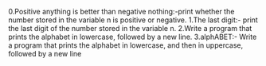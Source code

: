0.Positive anything is better than negative nothing:-print whether the number stored in the variable n is positive or negative.
1.The last digit:-  print the last digit of the number stored in the variable n.
2.Write a program that prints the alphabet in lowercase, followed by a new line.
3.alphABET:- Write a program that prints the alphabet in lowercase, and then in uppercase, followed by a new line
